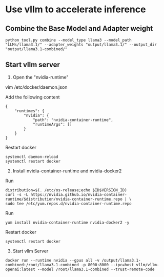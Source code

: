 # Use vllm to accelerate inference

## Combine the Base Model and Adapter weight

```
python tool.py combine --model_type llama3 --model_path "LLMs/llama3.1/" --adapter_weights "output/llama3.1/" --output_dir "output/llama3.1-combined/"
```

## Start vllm server

1. Open the "nvidia-runtime"

vim /etc/docker/daemon.json

Add the following content
```
{
    "runtimes": {
        "nvidia": {
            "path": "nvidia-container-runtime",
            "runtimeArgs": []
        }
    }
}
```

Restart docker
```
systemctl daemon-reload
systemctl restart docker
```

2. Install nvidia-container-runtime and nvidia-docker2

Run
```
distribution=$(. /etc/os-release;echo $ID$VERSION_ID)
curl -s -L https://nvidia.github.io/nvidia-container-runtime/$distribution/nvidia-container-runtime.repo | \
sudo tee /etc/yum.repos.d/nvidia-container-runtime.repo
```

Run
```
yum install nvidia-container-runtime nvidia-docker2 -y
```

Restart docker
```
systemctl restart docker
```

3. Start vllm Server

```
docker run --runtime nvidia --gpus all -v /output/llama3.1-combined:/root/llama3.1-combined -p 8000:8000 --ipc=host vllm/vllm-openai:latest --model /root/llama3.1-combined --trust-remote-code
```
